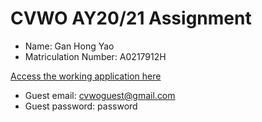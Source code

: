 # CVWO AY20/21 Assignment

- Name: Gan Hong Yao
- Matriculation Number: A0217912H

<a href="https://itsdonezo.herokuapp.com">Access the working application here</a>
- Guest email: cvwoguest@gmail.com
- Guest password: password
